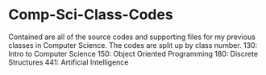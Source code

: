 # Comp-Sci-Class-Codes
Contained are all of the source codes and supporting files for my previous classes in Computer Science. The codes are split up by class number. 
130: Intro to Computer Science
150: Object Oriented Programming
180: Discrete Structures
441: Artificial Intelligence
